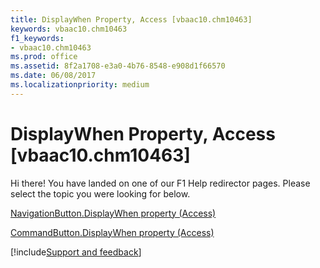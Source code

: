 ```yaml
---
title: DisplayWhen Property, Access [vbaac10.chm10463]
keywords: vbaac10.chm10463
f1_keywords:
- vbaac10.chm10463
ms.prod: office
ms.assetid: 8f2a1708-e3a0-4b76-8548-e908d1f66570
ms.date: 06/08/2017
ms.localizationpriority: medium
---
```



# DisplayWhen Property, Access [vbaac10.chm10463]

Hi there! You have landed on one of our F1 Help redirector pages. Please select the topic you were looking for below.

[NavigationButton.DisplayWhen property (Access)](https://msdn.microsoft.com/library/58e02cb9-b161-3116-4905-5989ce9a1f75%28Office.15%29.aspx)

[CommandButton.DisplayWhen property (Access)](https://msdn.microsoft.com/library/3775036c-c483-1c2d-6845-cd999104925d%28Office.15%29.aspx)

[!include[Support and feedback](~/includes/feedback-boilerplate.md)]